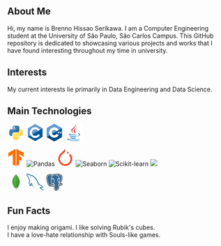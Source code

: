 
## About Me

Hi, my name is Brenno Hissao Serikawa. I am a Computer Engineering student at the University of São Paulo, São Carlos Campus. This GitHub repository is dedicated to showcasing various projects and works that I have found interesting throughout my time in university.

## Interests

My current interests lie primarily in Data Engineering and Data Science.

## Main Technologies

<p>
    <img src="https://raw.githubusercontent.com/devicons/devicon/master/icons/python/python-original.svg" alt="Python" width="40" height="40"/>
    <img src="https://raw.githubusercontent.com/devicons/devicon/master/icons/c/c-original.svg" alt="C" width="40" height="40"/>
    <img src="https://raw.githubusercontent.com/devicons/devicon/master/icons/cplusplus/cplusplus-original.svg" alt="C++" width="40" height="40"/>
    <img src="https://raw.githubusercontent.com/devicons/devicon/master/icons/java/java-original.svg" alt="Java" width="40" height="40"/>
</p>

<p>
    <img src="https://raw.githubusercontent.com/devicons/devicon/master/icons/tensorflow/tensorflow-original.svg" alt="TensorFlow" width="40" height="40"/>
    <img src="https://pandas.pydata.org/static/img/pandas.svg" alt="Pandas" width="40" height="40"/>
    <img src="https://raw.githubusercontent.com/devicons/devicon/master/icons/pytorch/pytorch-original.svg" alt="PyTorch" width="40" height="40"/>
    <img src="https://seaborn.pydata.org/_static/logo-wide-lightbg.svg" alt="Seaborn" width="80" height="40"/>
    <img src="https://raw.githubusercontent.com/scikit-learn/scikit-learn/main/doc/logos/scikit-learn-logo.png" alt="Scikit-learn" width="40" height="40"/>
    <img src="https://raw.githubusercontent.com/jmnote/z-icons/master/svg/r.svg" height ="40">
</p>
<p>
    <img src="https://raw.githubusercontent.com/devicons/devicon/master/icons/mongodb/mongodb-original.svg" alt="MongoDB" width="40" height="40"/>
    <img src="https://raw.githubusercontent.com/devicons/devicon/master/icons/mysql/mysql-original.svg" alt="MySQL" width="40" height="40"/>
    <img src="https://raw.githubusercontent.com/devicons/devicon/master/icons/postgresql/postgresql-original.svg" alt="PostgreSQL" width="40" height="40"/>
</p>

## Fun Facts
I enjoy making origami.
I like solving Rubik's cubes.  
I have a love-hate relationship with Souls-like games.  
